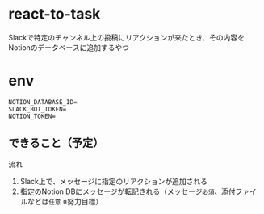 # react-to-task
Slackで特定のチャンネル上の投稿にリアクションが来たとき、その内容をNotionのデータベースに追加するやつ

# env
```
NOTION_DATABASE_ID=
SLACK_BOT_TOKEN=
NOTION_TOKEN=
```

## できること（予定）

流れ
1. Slack上で、メッセージに指定のリアクションが追加される
2. 指定のNotion DBにメッセージが転記される（メッセージ`必須`、添付ファイルなどは`任意` ※努力目標）
